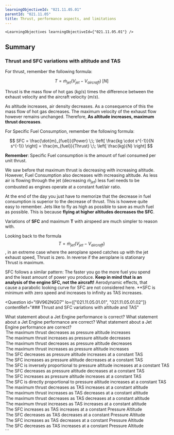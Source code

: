 ```yaml
---
learningObjectiveId: "021.11.05.01"
parentId: "021.11.05"
title: Thrust, performance aspects, and limitations
---
```


```tsx eval
<LearningObjectives learningObjectiveId={"021.11.05.01"} />
```

## Summary

### Thrust and SFC variations with altitude and TAS

For thrust, remember the following formula:

$$
T = \dot{m}_{jet}(V_{jet} - V_{aircraft}) \;[N]
$$

Thrust is the mass flow of hot gas ($kg/s$) times the difference between the
exhaust velocity and the aircraft velocity ($m/s$).

As altitude increases, air density decreases. As a consequence of this the mass
flow of hot gas decreases. The maximum velocity of the exhaust flow however
remains unchanged. Therefore, **As altitude increases, maximum thrust
decreases**.

For Specific Fuel Consumption, remember the following formula:

$$
SFC = \frac{\dot{m}_{fuel}}{Power}
      \;\; \left[ \frac{kg \cdot s^{-1}}{N s^{-1}} \right]
    = \frac{m_{fuel}}{Thrust}
      \;\; \left[ \frac{kg}{N} \right]
$$

**Remember**: Specific Fuel consumption is the amount of fuel consumed per unit
thrust.

We saw before that maximum thrust is decreasing with increasing altitude.
However, Fuel Consumption also decreases with increasing altitude. As less air
is flowing through the jet (decreasing $\dot{m}_{jet}$) less fuel needs to be
combusted as engines operate at a constant fuel/air ratio.

At the end of the day you just have to memorize that the decrease in fuel
consumption is superior to the decrease of thrust. This is howeve quite easy to
remember. Jets like to fly as high as possible to save as much fuel as possible.
This is because **flying at higher altitudes decreases the SFC**.

Variations of **SFC** and maximum **T** with airspeed are much simpler to reason
with.

Looking back to the formula $$T = \dot{m}_{jet}(V_{jet} - V_{aircraft})$$, in an
extreme case where the aeroplane speed catches up with the jet exhaust speed,
Thrust is zero. In reverse if the aeroplane is stationary Thrust is maximum.

SFC follows a similar pattern: The faster you go the more fuel you spend and the
least amount of power you produce. **Keep in mind that is an analysis of the
engine SFC, not the aircraft!** Aerodynamic effects, that cause a parabolic
looking curve for SFC are not considered here. \*\*SFC is minimum with zero
speed and increases to infinity as TAS increases.

<Question
  id="I9V962NGD7"
  lo={["021.11.05.01.01", "021.11.05.01.02"]}
  contentRef="### Thrust and SFC variations with altitude and TAS"
>
  <Text variant="oneCorrect">
    What statement about a Jet Engine performance is correct?
  </Text>
  <Text variant="oneTwo">
    What statement about a Jet Engine performance are correct?
  </Text>
  <Text variant="multipleCorrect" select={4}>
    What statement about a Jet Engine performance are correct?
  </Text>
  <Option key={1} correct>
    The maximum thrust decreases as pressure altitude increases
  </Option>
  <Option key={1} correct>
    The maximum thrust increases as pressure altitude decreases
  </Option>
  <Option key={1}>
    The maximum thrust decreases as pressure altitude decreases
  </Option>
  <Option key={1}>
    The maximum thrust increases as pressure altitude increases
  </Option>
  <Option key={2} correct>
    The SFC decreases as pressure altitude increases at a constant TAS
  </Option>
  <Option key={2} correct>
    The SFC increases as pressure altitude decreases at a constant TAS
  </Option>
  <Option
    key={2}
    correct
    why="This is just a more mathematically robust way of saying that the SFC decreases as altitude increases"
  >
    The SFC is inversely proportional to pressure altitude increases at a
    constant TAS
  </Option>
  <Option key={2}>
    The SFC decreases as pressure altitude decreases at a constant TAS
  </Option>
  <Option key={2}>
    The SFC increases as pressure altitude increases at a constant TAS
  </Option>
  <Option
    key={2}
    why="The opposite is true. The SFC is inversely proportional to pressure altitude."
  >
    The SFC is directly proportional to pressure altitude increases at a
    constant TAS
  </Option>
  <Option key={3} correct>
    The maximum thrust decreases as TAS increases at a constant altitude
  </Option>
  <Option key={3} correct>
    The maximum thrust increases as TAS decreases at a constant altitude
  </Option>
  <Option key={3}>
    The maximum thrust decreases as TAS decreases at a constant altitude
  </Option>
  <Option key={3}>
    The maximum thrust increases as TAS increases at a constant altitude
  </Option>
  <Option key={4} correct>
    The SFC increases as TAS increases at a constant Pressure Altitude
  </Option>
  <Option key={4} correct>
    The SFC decreases as TAS decreases at a constant Pressure Altitude
  </Option>
  <Option key={4}>
    The SFC increases as TAS decreases at a constant Pressure Altitude
  </Option>
  <Option key={4}>
    The SFC decreases as TAS increases at a constant Pressure Altitude
  </Option>
</Question>
```
